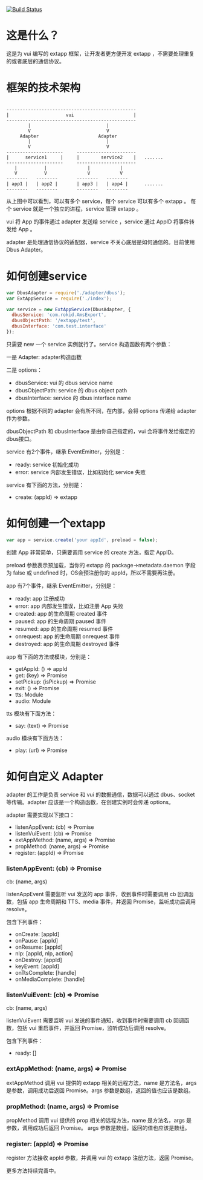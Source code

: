[![Build Status](https://travis-ci.org/Rokid/node-extapp.svg?branch=master)](https://travis-ci.org/Rokid/node-extapp)

# 这是什么？

这是为 vui 编写的 extapp 框架，让开发者更方便开发 extapp ，不需要处理重复的或者底层的通信协议。

# 框架的技术架构

```text

------------------------------------------------
|                     vui                      |
------------------------------------------------
        |                            |
        V                            V
     Adapter                      Adapter
        |                            |
        V                            V
---------------------     ----------------------
|      service1     |     |        service2    |   .......
---------------------     ----------------------
   |          |               |           |
   V          V               V           V
--------   --------       --------   --------
| app1 |   | app2 |       | app3 |   | app4 |      .......
--------   --------       --------   --------

```

从上图中可以看到，可以有多个 service，每个 service 可以有多个 extapp 。
每个 service 就是一个独立的进程，service 管理 extapp 。

vui 将 App 的事件通过 adapter 发送给 service ，service 通过 AppID 将事件转发给 App 。

adapter 是处理通信协议的适配器，service 不关心底层是如何通信的。目前使用 Dbus Adapter。

# 如何创建service

```js
var DbusAdapter = require('./adapter/dbus');
var ExtAppService = require('./index');

var service = new ExtAppService(DbusAdapter, {
  dbusService: 'com.rokid.AmsExport',
  dbusObjectPath: '/extapp/test',
  dbusInterface: 'com.test.interface'
});
```

只需要 new 一个 service 实例就行了。service 构造函数有两个参数：

一是 Adapter: adapter构造函数

二是 options：

 - dbusService: vui 的 dbus service name
 - dbusObjectPath: service 的 dbus object path
 - dbusInterface: service 的 dbus interface name

options 根据不同的 adapter 会有所不同，在内部，会将 options 传递给 adapter 作为参数。

dbusObjectPath 和 dbusInterface 是由你自己指定的，vui 会将事件发给指定的dbus接口。

service 有2个事件，继承 EventEmitter，分别是：

 - ready: service 初始化成功
 - error: service 内部发生错误，比如初始化 service 失败

service 有下面的方法，分别是：

 - create: (appId) => extapp

# 如何创建一个extapp

```js
var app = service.create('your appId', preload = false);
```

创建 App 非常简单，只需要调用 service 的 create 方法，指定 AppID。

preload 参数表示预加载，当你的 extapp 的 package->metadata.daemon 字段为 false 或 undefined 时，OS会预注册你的 appId，所以不需要再注册。

app 有7个事件，继承 EventEmitter，分别是：

 - ready: app 注册成功
 - error: app 内部发生错误，比如注册 App 失败
 - created: app 的生命周期 created 事件
 - paused: app 的生命周期 paused 事件
 - resumed: app 的生命周期 resumed 事件
 - onrequest: app 的生命周期 onrequest 事件
 - destroyed: app 的生命周期 destroyed 事件

app 有下面的方法或模块，分别是：

 - getAppId: () => appId
 - get: (key) => Promise
 - setPickup: (isPickup) => Promise
 - exit: () => Promise
 - tts: Module
 - audio: Module

tts 模块有下面方法：

 - say: (text) => Promise

audio 模块有下面方法：

 - play: (url) => Promise

# 如何自定义 Adapter

adapter 的工作是负责 service 和 vui 的数据通信，数据可以通过 dbus、socket 等传输。adapter 应该是一个构造函数，在创建实例时会传递 options。

adapter 需要实现以下接口：

 - listenAppEvent: (cb) => Promise
 - listenVuiEvent: (cb) => Promise
 - extAppMethod: (name, args) => Promise
 - propMethod: (name, args) => Promise
 - register: (appId) => Promise

### listenAppEvent: (cb) => Promise

cb: (name, args)

listenAppEvent 需要监听 vui 发送的 app 事件，收到事件时需要调用 cb 回调函数，包括 app 生命周期和 TTS、media 事件，并返回 Promise，监听成功后调用 resolve。

包含下列事件：

 - onCreate: [appId]
 - onPause: [appId]
 - onResume: [appId]
 - nlp: [appId, nlp, action]
 - onDestroy: [appId]
 - keyEvent: [appId]
 - onTtsComplete: [handle]
 - onMediaComplete: [handle]

### listenVuiEvent: (cb) => Promise

cb: (name, args)

listenVuiEvent 需要监听 vui 发送的事件通知，收到事件时需要调用 cb 回调函数，包括 vui 重启事件，并返回 Promise，监听成功后调用 resolve。

包含下列事件：

 - ready: []

### extAppMethod: (name, args) => Promise

extAppMethod 调用 vui 提供的 extapp 相关的远程方法，name 是方法名，args 是参数，调用成功后返回 Promise。args 参数是数组，返回的值也应该是数组。

### propMethod: (name, args) => Promise

propMethod 调用 vui 提供的 prop 相关的远程方法，name 是方法名，args 是参数，调用成功后返回 Promise。
args 参数是数组，返回的值也应该是数组。

### register: (appId) => Promise

register 方法接收 appId 参数，并调用 vui 的 extapp 注册方法，返回 Promise。



更多方法持续完善中。